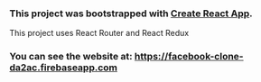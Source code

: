 

### This project was bootstrapped with [Create React App](https://github.com/facebook/create-react-app).

This project uses React Router and React Redux 

### You can see the website at: https://facebook-clone-da2ac.firebaseapp.com
